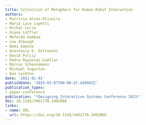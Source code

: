 ```yaml
---
title: Collection of Metaphors for Human-Robot Interaction
authors:
- Patrícia Alves-Oliveira
- Maria Luce Lupetti
- Michal Luria
- Diana Löffler
- Mafalda Gamboa
- Lea Albaugh
- Waki Kamino
- Anastasia K. Ostrowski
- David Puljiz
- Pedro Reynolds-Cuéllar
- Marcus Scheunemann
- Michael Suguitan
- Dan Lockton
date: '2021-01-01'
publishDate: '2025-03-07T08:06:47.428942Z'
publication_types:
- paper-conference
publication: '*Designing Interactive Systems Conference 2021*'
doi: 10.1145/3461778.3462060
links:
- name: URL
  url: https://doi.org/10.1145/3461778.3462060
---
```

